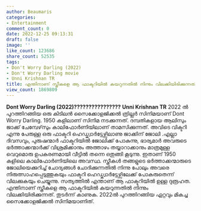 ```yaml
---
author: Beaumaris
categories:
- Entertainment
comment_count: 0
date: 2022-12-25 09:13:31
draft: false
image: ''
like_count: 123686
share_count: 52535
tags:
- Don't Worry Darling (2022)
- Don't Worry Darling movie
- Unni Krishnan TR
title: എന്തിനാണ് സ്ത്രീകളെ ആ ഫാക്ടറിയിൽ കയറുന്നതിൽ നിന്നും വിലക്കിയിരിക്കുന്നത് ?
view_count: 1869809
---
```


**Dont Worry Darling (2022)????????????????** **Unni Krishnan TR** 2022 ൽ പുറത്തിറങ്ങിയ ഒരു കിടിലൻ സൈക്കോളജിക്കൽ ത്രില്ലർ സിനിമയാണ് Dont Worry Darling. 1950 കളിലാണ് സിനിമ നടക്കുന്നത്. ദമ്പതികളായ ആലിസും ജാക്ക് ചേമ്പേഴ്‌സും കാലിഫോർണിയിലാണ് താമസിക്കുന്നത്. അവിടെ വിക്ടറി എന്നു പേരുള്ള ഒരു ഫാക്ടറി ഹെഡ്ക്വാർട്ടേഴ്സിലാണു ജാക്കിന് ജോലി .എല്ലാ ദിവസവും, പുരുഷന്മാർ ഫാക്ടറിയിൽ ജോലിക്ക് പോകുന്നു, ഭാര്യമാർ അവരുടെ ഭർത്താക്കന്മാർക്ക് വിശ്രമിക്കാനും അത്താഴം തയ്യാറാക്കാനും മാത്രമുള്ള വെറുമൊരു ഉപകരണമായി വീട്ടിൽ തന്നെ ഒതുങ്ങി കൂടുന്നു. ഇതാണ് 1950 കളിലെ കാലിഫോർണിയിലെ അവസ്ഥ. സ്ത്രീകൾ തങ്ങളുടെ ഭർത്താക്കന്മാരുടെ ജോലിയെക്കുറിച്ച് ചോദ്യങ്ങൾ ചോദിക്കുന്നതിൽ നിന്നു പോലും അവരെ നിരുത്സാഹപ്പെടുത്തുകയും ഫാക്ടറി ഹെഡ്ക്വാർട്ടേഴ്സിലേക്ക് പോകരുതെന്ന് വിലക്കുകയും ചെയ്യുന്നു. സത്യത്തിൽ എന്താണ് ആ ഫാക്ടറിയിൽ ഉള്ള ദുരൂഹത. എന്തിനാണ് സ്ത്രീകളെ ആ ഫാക്ടറിയിൽ കയറുന്നതിൽ നിന്നും വിലക്കിയിരിക്കുന്നത്. തുടർന്ന് കാണുക. 2022ൽ പുറത്തിറങ്ങിയ ഏറ്റവും മികച്ച സൈക്കോളജിക്കൽ സിനിമയാണിത്.